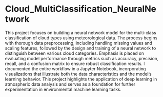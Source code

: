 # Cloud_MultiClassification_NeuralNetwork

This project focuses on building a neural network model for the multi-class classification of cloud types using meteorological data. The process begins with thorough data preprocessing, including handling missing values and scaling features, followed by the design and training of a neural network to distinguish between various cloud categories. Emphasis is placed on evaluating model performance through metrics such as accuracy, precision, recall, and a confusion matrix to ensure robust classification results. I documented the entire workflow in a Jupyter Notebook, incorporating visualizations that illustrate both the data characteristics and the model’s learning behavior. This project highlights the application of deep learning in atmospheric data analysis and serves as a foundation for further experimentation in environmental machine learning tasks.